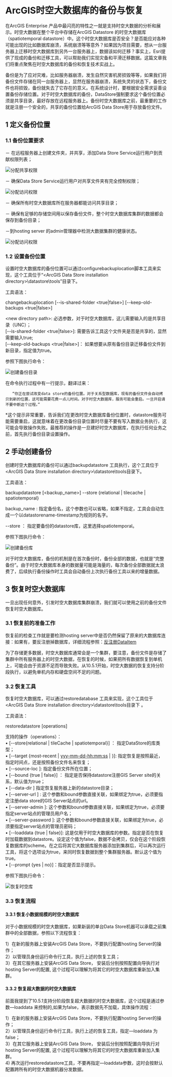 # ArcGIS时空大数据库的备份与恢复 #


在ArcGIS Enterprise 产品中最闪亮的特性之一就是支持时空大数据的分析和展示。时空大数据在整个平台中存储在ArcGIS Datastore 的时空大数据库（spatiotemporal datastore）中。这个时空大数据库是否安全？是否能应对各种可能出现的比如数据库崩溃，系统崩溃等等意外？如果因为项目需要，想从一台服务器上迁移时空大数据库到另外一台服务器上，数据该如何迁移？事实上，Esri提供了现成的备份和迁移工具，可以帮助我们实现灾备和平滑迁移数据。这篇文章我们将重点聚焦在时空大数据库的备份和恢复技术实战上。

备份是为了应对灾难，比如服务器崩溃，发生自然灾害机房损毁等等，如果我们将备份文件存储在同一台服务器上，显然在服务器崩溃，系统失灵的状态下，备份文件也将损毁，备份就失去了它存在的意义。在系统设计时，要根据安全需求妥善设置备份存储位置。对于时空大数据库的备份，DataStore强制要求这个备份位置必须是共享目录，最好存放在远程服务器上。备份时空大数据库之前，最重要的工作就是注册一个安全的，共享的备份位置给ArcGIS Data Store用于存放备份文件。
  



## 1 定义备份位置 
### 1.1 备份位置要求
－ 在远程服务器上创建文件夹，并共享，添加Data Store Service运行用户到贡献权限列表；  

![分配共享权限](https://raw.githubusercontent.com/serverteamCN/TechnicalArticles/master/pictures/ArcGIS时空大数据库备份与恢复技巧05.png)

－ 确保Data Store Service运行用户对共享文件夹有完全控制权限；  

![分配访问权限](https://raw.githubusercontent.com/serverteamCN/TechnicalArticles/master/pictures/ArcGIS时空大数据库备份与恢复技巧06.png)

－ 确保所有时空大数据库所在服务器都能访问共享目录；  

－ 确保有足够的存储空间用以保存备份文件，整个时空大数据库集群的数据都会保存到备份目录；  

－到hosting server 的admin管理器中检测大数据集群的健康状态。  

![分配访问权限](https://raw.githubusercontent.com/serverteamCN/TechnicalArticles/master/pictures/ArcGIS时空大数据库备份与恢复技巧07.png)
  
  
### 1.2 设置备份位置  
设置时空大数据库的备份位置可以通过configurebackuplocation脚本工具来实现，这个工具位于“\<ArcGIS Data Store installation directory\>\datastore\tools”目录下。  

工具语法：  

changebackuplocation <new directory path> [--is-shared-folder <true|false>] [--keep-old-backups <true|false>]  


\<new directory path\>:  必选参数，对于时空大数据库，这儿需要输入的是共享目录（UNC）；    
[--is-shared-folder <true|false>]: 需要告诉工具这个文件夹是否是共享的，显然需要输入true;  
[--keep-old-backups <true|false>]： 如果想要从原有备份目录迁移备份文件到新目录，指定值为true。  

参照下图执行命令：  

![创建备份目录](https://raw.githubusercontent.com/serverteamCN/TechnicalArticles/master/pictures/ArcGIS时空大数据库备份与恢复技巧01.png)  

在命令执行过程中有一行提示，翻译过来：  

       “你正在尝试改变data store的备份位置。对于关系型数据库，现有的备份文件会自动拷贝到新的位置，这可能需要花费一点儿时间。对于时空大数据库，服务可能会重启。一旦开启请不要中断这个过程。”  

*这个提示非常重要，告诉我们在更改时空大数据库备份位置时，datastore服务可能需要重启，这就意味着在更改备份目录位置时尽量不要有写入数据业务执行，这可能会导致操作失败。最推荐的操作是一旦建好时空大数据库，在执行任何业务之前，首先执行备份目录设置操作。


## 2 手动创建备份  
  
创建时空大数据库的备份可以通过backupdatastore 工具执行，这个工具位于\<ArcGIS Data Store installation directory\>\datastore\tools目录下。 
 
工具语法：  
 
backupdatastore [<backup_name>] --store {relational | tilecache | spatiotemporal}

backup_name : 指定备份名，这个参数也可以省略，如果不指定，工具会自动生成一个以datastorename-timestamp为规则的名字。  

--store ： 指定要备份的datastore库，这里选择spatiotemporal。

参照下图执行命令：

![创建备份库](https://raw.githubusercontent.com/serverteamCN/TechnicalArticles/master/pictures/ArcGIS时空大数据库备份与恢复技巧02.png)

对于时空大数据库，备份的机制是在首次备份时，备份全部的数据，也就是“完整备份”。由于时空大数据库本身的数据量可能是海量的，每次备份全部数据就太浪费了，后续执行备份操作时工具会自动备份上次执行备份工具以来的增量数据。  

## 3 恢复时空大数据库  
 
一旦出现任何意外，引发时空大数据库集群崩溃，我们就可以使用之前的备份文件恢复时空大数据库。
  
### 3.1 恢复前的准备工作  


恢复前的检查工作就是要检测hosting server中是否仍然保留了原来的大数据库连接：如果有，要反注册掉数据库，详细流程参照：[反注册DataItem](https://github.com/serverteamCN/TechnicalArticles/blob/master/Product%20Usage/解除hosting%20Server和Data%20Store的注册关系.md)

为了存储更多数据，时空大数据库通常会是一个集群，要注意，备份文件是存储了集群中所有服务器上的时空大数据，在恢复的时候，如果把所有数据恢复到单机上，可能会由于资源不足而导致失败。从10.5.1开始，时空大数据的恢复支持分阶段执行，以避免单机内存和硬盘空间不足的问题。

### 3.2 恢复工具  
恢复时空大数据库，可以通过restoredatabase 工具来实现，这个工具位于\<ArcGIS Data Store installation directory\>\datastore\tools目录下 。  

工具语法：  

restoredatastore [operations]  

支持的操作（operations）：  
	•	[--store{relational | tileCache | spatiotemporal}]  ： 指定DataStore的库类型；  
	•	[--target {most-recent | <yyy-mm-dd-hh:mm:ss> | <name of backup file>}]: 指定恢复是按照最近，指定时间点，还是按照备份文件名来恢复；  
	•	[--source-loc <location of source backup files>]: 指定备份文件所在位置；  
	•	[--bound {true | false}] ： 指定是否保持datastore注册GIS Server site的关系，默认值为true；  
	•	[--data-dir <new data store directory>] 指定恢复服务器上新的datastore目录；  
	•	[--server-url <ArcGIS Server URL registered with data store>] : 这个参数和bound参数直接关联，如果绑定为true，必须要指定注册data store的GIS Server站点的url。  
	•	[--server-admin <user name of ArcGIS Server admin>]: 这个参数和bound参数直接关联，如果绑定为true，必须要指定server站点的管理员用户名；  
	•	[--server-password <password of ArcGIS Server admin>]: 这个参数和bound参数直接关联，如果绑定为true，必须要指定server站点的管理员密码；  
	•	[--loaddata {true | false}]: 这是仅用于时空大数据库的参数。指定是否在恢复时加载数据到datastore。设定这个值为false，数据不会拷贝，仅会在这个阶段恢复数据库的scheme。在之后将其它大数据库服务器添加到集群后，可以再次运行工具，将这个选项设为true，来同时恢复数据到整个集群服务器。默认这个值为 true。  
	•	[--prompt {yes | no}]：指定是否显示提示。  

参照下图执行命令：

![恢复时空库](https://raw.githubusercontent.com/serverteamCN/TechnicalArticles/master/pictures/ArcGIS时空大数据库备份与恢复技巧03.png)

### 3.3 恢复流程
#### 3.3.1 恢复小数据规模的时空大数据库  

对于小数据规模的时空大数据库，如果新装的单台Data Store机器可以承载之前集群中的全部数据，参照以下流程恢复：  

1）在新的服务器上安装ArcGIS Data Store，不要执行配置hosting Server的操作；  
2）以管理员身份运行命令行工具，执行上述的恢复工具；  
3）在其它服务器上安装ArcGIS Data Store， 安装后分别按照配置向导执行对hosting Server的配置, 这个过程可以理解为将其它的时空大数据库重新加入集群。

#### 3.3.2 恢复超大数据的时空大数据库  

前面我提到了10.5.1支持分阶段恢复超大数据的时空大数据库，这个过程是通过参数—loaddata 来控制的,如果为false，表示数据先不加载，具体操作流程： 
 
1）在新的服务器上安装ArcGIS Data Store，不要执行配置hosting Server的操作；  
2）以管理员身份运行命令行工具，执行上述的恢复工具，指定—loaddata 为false；  
3）在其它服务器上安装ArcGIS Data Store， 安装后分别按照配置向导执行对hosting Server的配置, 这个过程可以理解为将其它的时空大数据库重新加入集群。  
4) 再次运行restoredatastore工具，不要再指定—loaddata参数，这时会按默认配置跨所有的时空大数据机器分发数据。  
